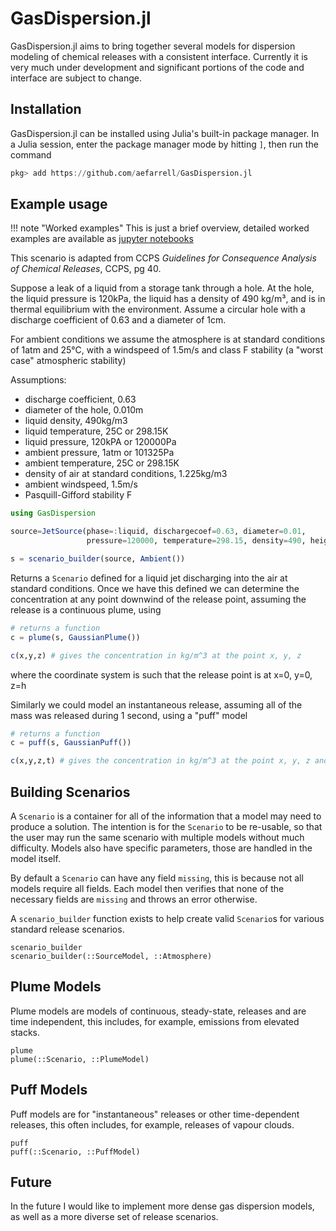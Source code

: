# GasDispersion.jl

GasDispersion.jl aims to bring together several models for dispersion modeling
of chemical releases with a consistent interface. Currently it is very much
under development and significant portions of the code and interface are subject
to change.

## Installation

GasDispersion.jl can be installed using Julia's built-in package manager. In a
Julia session, enter the package manager mode by hitting `]`, then run the
command

```julia
pkg> add https://github.com/aefarrell/GasDispersion.jl
```


## Example usage

!!! note "Worked examples"
    This is just a brief overview, detailed worked examples are available as [jupyter notebooks](https://nbviewer.org/github/aefarrell/GasDispersion.jl/tree/main/examples/)

This scenario is adapted from CCPS *Guidelines for Consequence Analysis of
Chemical Releases*, CCPS, pg 40.

Suppose a leak of a liquid from a storage tank through a hole. At the hole, the
liquid pressure is 120kPa, the liquid has a density of 490 kg/m³, and is in
thermal equilibrium with the environment. Assume a circular hole with a
discharge coefficient of 0.63 and a diameter of 1cm.

For ambient conditions we assume the atmosphere is at standard conditions of
1atm and 25°C, with a windspeed of 1.5m/s and class F stability (a "worst case"
atmospheric stability)

Assumptions:
+ discharge coefficient, 0.63
+ diameter of the hole, 0.010m
+ liquid density, 490kg/m3
+ liquid temperature, 25C or 298.15K
+ liquid pressure, 120kPA or 120000Pa
+ ambient pressure, 1atm or 101325Pa
+ ambient temperature, 25C or 298.15K
+ density of air at standard conditions, 1.225kg/m3
+ ambient windspeed, 1.5m/s
+ Pasquill-Gifford stability F

```julia
using GasDispersion

source=JetSource(phase=:liquid, dischargecoef=0.63, diameter=0.01,
                 pressure=120000, temperature=298.15, density=490, height=1)

s = scenario_builder(source, Ambient())
```

Returns a `Scenario` defined for a liquid jet discharging into the air at
standard conditions. Once we have this defined we can determine the
concentration at any point downwind of the release point, assuming the release
is a continuous plume, using

```julia
# returns a function
c = plume(s, GaussianPlume())

c(x,y,z) # gives the concentration in kg/m^3 at the point x, y, z
```

where the coordinate system is such that the release point is at x=0, y=0, z=h

Similarly we could model an instantaneous release, assuming all of the mass was
released during 1 second, using a "puff" model
```julia
# returns a function
c = puff(s, GaussianPuff())

c(x,y,z,t) # gives the concentration in kg/m^3 at the point x, y, z and time t
```



## Building Scenarios

A `Scenario` is a container for all of the information that a model may need to
produce a solution. The intention is for the `Scenario` to be re-usable, so that
the user may run the same scenario with multiple models without much difficulty.
Models also have specific parameters, those are handled in the model itself.

By default a `Scenario` can have any field `missing`, this is because not all
models require all fields. Each model then verifies that none of the necessary
fields are `missing` and throws an error otherwise.

A `scenario_builder` function exists to help create valid `Scenario`s for
various standard release scenarios.
```@docs
scenario_builder
scenario_builder(::SourceModel, ::Atmosphere)
```


## Plume Models

Plume models are models of continuous, steady-state, releases and are time
independent, this includes, for example, emissions from elevated stacks.

```@docs
plume
plume(::Scenario, ::PlumeModel)
```


## Puff Models

Puff models are for "instantaneous" releases or other time-dependent releases,
this often includes, for example, releases of vapour clouds.

```@docs
puff
puff(::Scenario, ::PuffModel)
```


## Future

In the future I would like to implement more dense gas dispersion models, as
well as a more diverse set of release scenarios.
